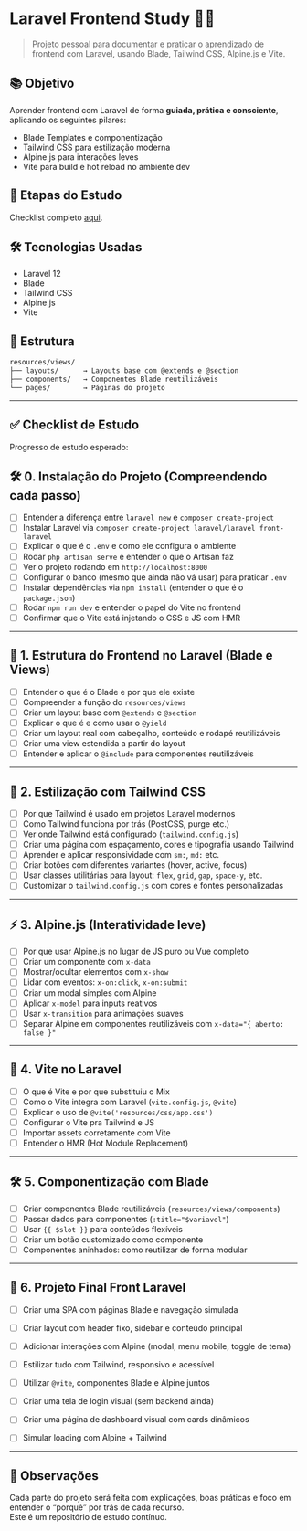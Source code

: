 # Laravel Frontend Study 🧠🎨

> Projeto pessoal para documentar e praticar o aprendizado de frontend com Laravel, usando Blade, Tailwind CSS, Alpine.js e Vite.

## 📚 Objetivo

Aprender frontend com Laravel de forma **guiada, prática e consciente**, aplicando os seguintes pilares:

- Blade Templates e componentização
- Tailwind CSS para estilização moderna
- Alpine.js para interações leves
- Vite para build e hot reload no ambiente dev

## 🚀 Etapas do Estudo

Checklist completo [aqui](#checklist-de-estudo).

## 🛠 Tecnologias Usadas

- Laravel 12
- Blade
- Tailwind CSS
- Alpine.js
- Vite

## 🧱 Estrutura

```bash
resources/views/
├── layouts/      → Layouts base com @extends e @section
├── components/   → Componentes Blade reutilizáveis
└── pages/        → Páginas do projeto
```

---

## ✅ Checklist de Estudo

Progresso de estudo esperado:

## 🛠️ 0. Instalação do Projeto (Compreendendo cada passo)

- [ ] Entender a diferença entre `laravel new` e `composer create-project`
- [ ] Instalar Laravel via `composer create-project laravel/laravel front-laravel`
- [ ] Explicar o que é o `.env` e como ele configura o ambiente
- [ ] Rodar `php artisan serve` e entender o que o Artisan faz
- [ ] Ver o projeto rodando em `http://localhost:8000`
- [ ] Configurar o banco (mesmo que ainda não vá usar) para praticar `.env`
- [ ] Instalar dependências via `npm install` (entender o que é o `package.json`)
- [ ] Rodar `npm run dev` e entender o papel do Vite no frontend
- [ ] Confirmar que o Vite está injetando o CSS e JS com HMR

---

## 📁 1. Estrutura do Frontend no Laravel (Blade e Views)

- [ ] Entender o que é o Blade e por que ele existe
- [ ] Compreender a função do `resources/views`
- [ ] Criar um layout base com `@extends` e `@section`
- [ ] Explicar o que é e como usar o `@yield`
- [ ] Criar um layout real com cabeçalho, conteúdo e rodapé reutilizáveis
- [ ] Criar uma view estendida a partir do layout
- [ ] Entender e aplicar o `@include` para componentes reutilizáveis

---

## 🎨 2. Estilização com Tailwind CSS

- [ ] Por que Tailwind é usado em projetos Laravel modernos
- [ ] Como Tailwind funciona por trás (PostCSS, purge etc.)
- [ ] Ver onde Tailwind está configurado (`tailwind.config.js`)
- [ ] Criar uma página com espaçamento, cores e tipografia usando Tailwind
- [ ] Aprender e aplicar responsividade com `sm:`, `md:` etc.
- [ ] Criar botões com diferentes variantes (hover, active, focus)
- [ ] Usar classes utilitárias para layout: `flex`, `grid`, `gap`, `space-y`, etc.
- [ ] Customizar o `tailwind.config.js` com cores e fontes personalizadas

---

## ⚡ 3. Alpine.js (Interatividade leve)

- [ ] Por que usar Alpine.js no lugar de JS puro ou Vue completo
- [ ] Criar um componente com `x-data`
- [ ] Mostrar/ocultar elementos com `x-show`
- [ ] Lidar com eventos: `x-on:click`, `x-on:submit`
- [ ] Criar um modal simples com Alpine
- [ ] Aplicar `x-model` para inputs reativos
- [ ] Usar `x-transition` para animações suaves
- [ ] Separar Alpine em componentes reutilizáveis com `x-data="{ aberto: false }"`

---

## 🚀 4. Vite no Laravel

- [ ] O que é Vite e por que substituiu o Mix
- [ ] Como o Vite integra com Laravel (`vite.config.js`, `@vite`)
- [ ] Explicar o uso de `@vite('resources/css/app.css')`
- [ ] Configurar o Vite pra Tailwind e JS
- [ ] Importar assets corretamente com Vite
- [ ] Entender o HMR (Hot Module Replacement)

---

## 🛠️ 5. Componentização com Blade

- [ ] Criar componentes Blade reutilizáveis (`resources/views/components`)
- [ ] Passar dados para componentes (`:title="$variavel"`)
- [ ] Usar `{{ $slot }}` para conteúdos flexíveis
- [ ] Criar um botão customizado como componente
- [ ] Componentes aninhados: como reutilizar de forma modular

---

## 🧩 6. Projeto Final Front Laravel

- [ ] Criar uma SPA com páginas Blade e navegação simulada
- [ ] Criar layout com header fixo, sidebar e conteúdo principal
- [ ] Adicionar interações com Alpine (modal, menu mobile, toggle de tema)
- [ ] Estilizar tudo com Tailwind, responsivo e acessível
- [ ] Utilizar `@vite`, componentes Blade e Alpine juntos
- [ ] Criar uma tela de login visual (sem backend ainda)
- [ ] Criar uma página de dashboard visual com cards dinâmicos
- [ ] Simular loading com Alpine + Tailwind


---

## 📌 Observações

Cada parte do projeto será feita com explicações, boas práticas e foco em entender o “porquê” por trás de cada recurso.  
Este é um repositório de estudo contínuo.
